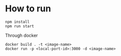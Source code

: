# How to run

```
npm install
npm run start
```

Through docker

```
docker build . -t <image-name>
docker run -p <local-port-id>:3000 -d <image-name>
```
